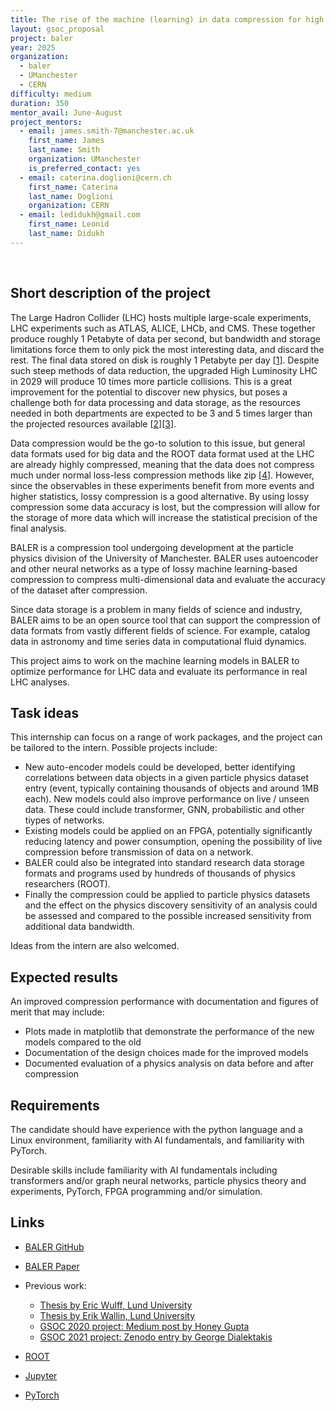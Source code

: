 ```yaml
---
title: The rise of the machine (learning) in data compression for high energy physics and beyond
layout: gsoc_proposal
project: baler
year: 2025
organization:
  - baler
  - UManchester
  - CERN
difficulty: medium
duration: 350
mentor_avail: June-August
project_mentors:
  - email: james.smith-7@manchester.ac.uk
    first_name: James
    last_name: Smith
    organization: UManchester
    is_preferred_contact: yes
  - email: caterina.doglioni@cern.ch
    first_name: Caterina
    last_name: Doglioni
    organization: CERN
  - email: ledidukh@gmail.com
    first_name: Leonid
    last_name: Didukh
---
```

​
## Short description of the project
The Large Hadron Collider (LHC) hosts multiple large-scale experiments, LHC experiments such as ATLAS, ALICE, LHCb, and CMS. These together produce roughly 1 Petabyte of data per second, but bandwidth and storage limitations force them to only pick the most interesting data, and discard the rest. The final data stored on disk is roughly 1 Petabyte per day [[1](https://home.cern/news/news/computing/cern-data-centre-passes-200-petabyte-milestone)]. Despite such steep methods of data reduction, the upgraded High Luminosity LHC in 2029 will produce 10 times more particle collisions. This is a great improvement for the potential to discover new physics, but poses a challenge both for data processing and data storage, as the resources needed in both departments are expected to be 3 and 5 times larger than the projected resources available [[2](https://cerncourier.com/a/time-to-adapt-for-big-data/)][[3](https://doi.org/10.1051/epjconf/202024504035)].

Data compression would be the go-to solution to this issue, but general data formats used for big data and the ROOT data format used at the LHC are already highly compressed, meaning that the data does not compress much under normal loss-less compression methods like zip [[4](https://www.sciencedirect.com/science/article/abs/pii/S016890029700048X)]. However, since the observables in these experiments benefit from more events and higher statistics, lossy compression is a good alternative. By using lossy compression some data accuracy is lost, but the compression will allow for the storage of more data which will increase the statistical precision of the final analysis.

BALER is a compression tool undergoing development at the particle physics division of the University of Manchester. BALER uses autoencoder and other neural networks as a type of lossy machine learning-based compression to compress multi-dimensional data and evaluate the accuracy of the dataset after compression.

Since data storage is a problem in many fields of science and industry, BALER aims to be an open source tool that can support the compression of data formats from vastly different fields of science. For example, catalog data in astronomy and time series data in computational fluid dynamics.

This project aims to work on the machine learning models in BALER to optimize performance for LHC data and evaluate its performance in real LHC analyses.

## Task ideas

This internship can focus on a range of work packages, and the project can be tailored to the intern. Possible projects include:

  * New auto-encoder models could be developed, better identifying correlations between data objects in a given particle physics dataset entry (event, typically containing thousands of objects and around 1MB each). New models could also improve performance on live / unseen data. These could include transformer, GNN, probabilistic and other tiypes of networks.
  * Existing models could be applied on an FPGA, potentially significantly reducing latency and power consumption, opening the possibility of live compression before transmission of data on a network.
  * BALER could also be integrated into standard research data storage formats and programs used by hundreds of thousands of physics researchers (ROOT).
  * Finally the compression could be applied to particle physics datasets and the effect on the physics discovery sensitivity of an analysis could be assessed and compared to the possible increased sensitivity from additional data bandwidth. 

Ideas from the intern are also welcomed.

## Expected results

An improved compression performance with documentation and figures of merit that may include:
  * Plots made in matplotlib that demonstrate the performance of the new models compared to the old
  * Documentation of the design choices made for the improved models
  * Documented evaluation of a physics analysis on data before and after compression

## Requirements

The candidate should have experience with the python language and a Linux environment, familiarity with AI fundamentals, and familiarity with PyTorch.

Desirable skills include familiarity with AI fundamentals including transformers and/or graph neural networks, particle physics theory and experiments, PyTorch, FPGA programming and/or simulation.

## Links

  * [BALER GitHub](https://github.com/baler-collaboration/baler)
  * [BALER Paper](https://arxiv.org/abs/2305.02283)

  * Previous work:
    * [Thesis by Eric Wulff, Lund University](https://lup.lub.lu.se/student-papers/search/publication/9004751)
    * [Thesis by Erik Wallin, Lund University](https://lup.lub.lu.se/student-papers/search/publication/9012882)
    * [GSOC 2020 project: Medium post by Honey Gupta](https://medium.com/@hn.gpt1/deep-compression-for-high-energy-physics-data-google-summer-of-code20-3dea5acc7bcf)    
    * [GSOC 2021 project: Zenodo entry by George Dialektakis](https://zenodo.org/record/5482611#.Y-I28S2l3fa)

  * [ROOT](https://root.cern/)
  * [Jupyter](http://jupyter.org)
  * [PyTorch](http://pytorch.org)
